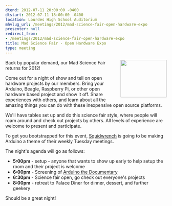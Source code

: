 ```yaml
---
dtend: 2012-07-11 20:00:00 -0400
dtstart: 2012-07-11 18:00:00 -0400
location: Lourdes High School Auditorium
mhvlug_url: /meetings/2012/mad-science-fair-open-hardware-expo
presenter: null
redirect_from:
- /meetings/2012/mad-science-fair-open-hardware-expo
title: Mad Science Fair - Open Hardware Expo
type: meeting
---
```



<img alt="" src="/sites/default/files/arduino.png" style="float: right; width: 144px; height: 117px; " />Back by popular demand, our Mad Science Fair returns for 2012!

Come out for a night of show and tell on open hardware projects by our members. Bring your Arduino, Beagle, Raspberry Pi, or other open hardware based project and show it off. Share experiences with others, and learn about all the amazing things you can do with these inexpensive open source platforms.

We'll have tables set up and do this science fair style, where people will roam around and check out projects by others. All levels of experience are welcome to present and participate.

To get you bootstrapped for this event, [Squidwrench](http://squidwrench.org) is going to be making Arduino a theme of their weekly Tuesday meetings.

The night's agenda will go as follows:
- **5:00pm** - setup - anyone that wants to show up early to help setup the room and their project is welcome
- **6:00pm** - Screening of [Arduino the Documentary](http://vimeo.com/18539129)
- **6:30pm** - Science fair open, go check out everyone's projects
- **8:00pm** - retreat to Palace Diner for dinner, dessert, and further geekery

Should be a great night!